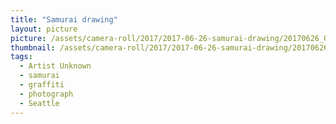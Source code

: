 ```yaml
---
title: "Samurai drawing"
layout: picture
picture: /assets/camera-roll/2017/2017-06-26-samurai-drawing/20170626_032946029_iOS.jpg
thumbnail: /assets/camera-roll/2017/2017-06-26-samurai-drawing/20170626_032946029_iOS-thumbnail.jpg
tags:
  - Artist Unknown
  - samurai
  - graffiti
  - photograph
  - Seattle
---
```


